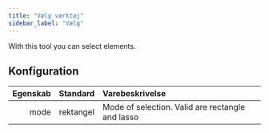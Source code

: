 ```yaml
---
title: "Vælg værktøj"
sidebar_label: "Vælg"
---
```



With this tool you can select elements.

## Konfiguration

| Egenskab | Standard  | Varebeskrivelse                                  |
| --------:|:---------:|:------------------------------------------------ |
|     mode | rektangel | Mode of selection. Valid are rectangle and lasso |
